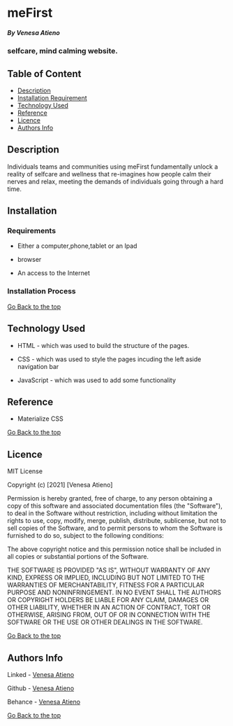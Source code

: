 # meFirst

##### By Venesa Atieno 
### selfcare, mind calming website.

## Table of Content

+ [Description](#description)
+ [Installation Requirement](#Installation)
+ [Technology Used](#technology-used)
+ [Reference](#reference)
+ [Licence](#licence)
+ [Authors Info](#author-Info)


## Description
<p>Individuals teams and communities using meFirst fundamentally unlock a reality of selfcare and wellness that re-imagines how people calm their nerves and relax, meeting the demands of individuals going through a hard time.</p>


## Installation

### Requirements

* Either a computer,phone,tablet or an Ipad

* browser

* An access to the Internet


### Installation Process

[Go Back to the top](#Linking)

## Technology Used
* HTML - which was used to build the structure of the pages.

* CSS - which was used to style the pages incuding the left aside navigation bar

* JavaScript - which was used to add some functionality


## Reference
* Materialize CSS

[Go Back to the top](#Linking)


## Licence

MIT License

Copyright (c) [2021] [Venesa Atieno]

Permission is hereby granted, free of charge, to any person obtaining a copy
of this software and associated documentation files (the "Software"), to deal
in the Software without restriction, including without limitation the rights
to use, copy, modify, merge, publish, distribute, sublicense, but not to sell
copies of the Software, and to permit persons to whom the Software is
furnished to do so, subject to the following conditions:

The above copyright notice and this permission notice shall be included in all
copies or substantial portions of the Software.

THE SOFTWARE IS PROVIDED "AS IS", WITHOUT WARRANTY OF ANY KIND, EXPRESS OR
IMPLIED, INCLUDING BUT NOT LIMITED TO THE WARRANTIES OF MERCHANTABILITY,
FITNESS FOR A PARTICULAR PURPOSE AND NONINFRINGEMENT. IN NO EVENT SHALL THE
AUTHORS OR COPYRIGHT HOLDERS BE LIABLE FOR ANY CLAIM, DAMAGES OR OTHER
LIABILITY, WHETHER IN AN ACTION OF CONTRACT, TORT OR OTHERWISE, ARISING FROM,
OUT OF OR IN CONNECTION WITH THE SOFTWARE OR THE USE OR OTHER DEALINGS IN THE
SOFTWARE.

[Go Back to the top](#Linking)


## Authors Info


Linked - [Venesa Atieno](www.linkedin.com/in/venesa-atieno)

Github - [Venesa Atieno](https://github.com/VenesaOkuna)

Behance - [Venesa Atieno](https://www.behance.net/venesaatieno)

[Go Back to the top](#Linking)
